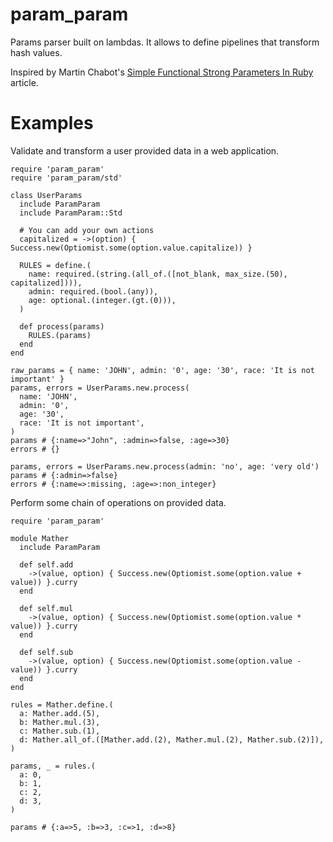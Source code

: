 # param_param
Params parser built on lambdas.
It allows to define pipelines that transform hash values.

Inspired by Martin Chabot's [Simple Functional Strong Parameters In Ruby](https://blog.martinosis.com/blog/simple-functional-strong-params-in-ruby) article.

# Examples
Validate and transform a user provided data in a web application.

```
require 'param_param'
require 'param_param/std'

class UserParams
  include ParamParam
  include ParamParam::Std

  # You can add your own actions
  capitalized = ->(option) { Success.new(Optiomist.some(option.value.capitalize)) }

  RULES = define.(
    name: required.(string.(all_of.([not_blank, max_size.(50), capitalized]))),
    admin: required.(bool.(any)),
    age: optional.(integer.(gt.(0))),
  )

  def process(params)
    RULES.(params)
  end
end

raw_params = { name: 'JOHN', admin: '0', age: '30', race: 'It is not important' }
params, errors = UserParams.new.process(
  name: 'JOHN',
  admin: '0',
  age: '30',
  race: 'It is not important',
)
params # {:name=>"John", :admin=>false, :age=>30}
errors # {}

params, errors = UserParams.new.process(admin: 'no', age: 'very old')
params # {:admin=>false}
errors # {:name=>:missing, :age=>:non_integer}
```

Perform some chain of operations on provided data.
```
require 'param_param'

module Mather
  include ParamParam

  def self.add
    ->(value, option) { Success.new(Optiomist.some(option.value + value)) }.curry
  end

  def self.mul
    ->(value, option) { Success.new(Optiomist.some(option.value * value)) }.curry
  end

  def self.sub
    ->(value, option) { Success.new(Optiomist.some(option.value - value)) }.curry
  end
end

rules = Mather.define.(
  a: Mather.add.(5),
  b: Mather.mul.(3),
  c: Mather.sub.(1),
  d: Mather.all_of.([Mather.add.(2), Mather.mul.(2), Mather.sub.(2)]),
)

params, _ = rules.(
  a: 0,
  b: 1,
  c: 2,
  d: 3,
)

params # {:a=>5, :b=>3, :c=>1, :d=>8}

```
